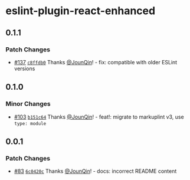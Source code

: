 # eslint-plugin-react-enhanced

## 0.1.1

### Patch Changes

- [#137](https://github.com/un-ts/eslint/pull/137) [`c8ffdb0`](https://github.com/un-ts/eslint/commit/c8ffdb04b0992c9d3f7389dab22b14feb7ef8ab5) Thanks [@JounQin](https://github.com/JounQin)! - fix: compatible with older ESLint versions

## 0.1.0

### Minor Changes

- [#103](https://github.com/un-ts/eslint/pull/103) [`b151c64`](https://github.com/un-ts/eslint/commit/b151c6461fff0c9d40f14e3d66beaadd341acc09) Thanks [@JounQin](https://github.com/JounQin)! - feat!: migrate to markuplint v3, use `type: module`

## 0.0.1

### Patch Changes

- [#83](https://github.com/un-ts/eslint/pull/83) [`6c0420c`](https://github.com/un-ts/eslint/commit/6c0420c3512a601bcccace564197ba07b8648b7b) Thanks [@JounQin](https://github.com/JounQin)! - docs: incorrect README content
